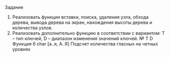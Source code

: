 Задание
1.	Реализовать функции вставки, поиска, удаления узла, обхода дерева, вывода дерева на экран, нахождения высоты дерева и количества узлов.
2.	Реализовать дополнительно функцию в соответствии с вариантом: T – тип ключей, D – диапазон изменения значений ключей.
№	   T	         D	                          Функция
6	  char	  [а..я, А..Я]	  Подсчет количества гласных на четных уровнях
